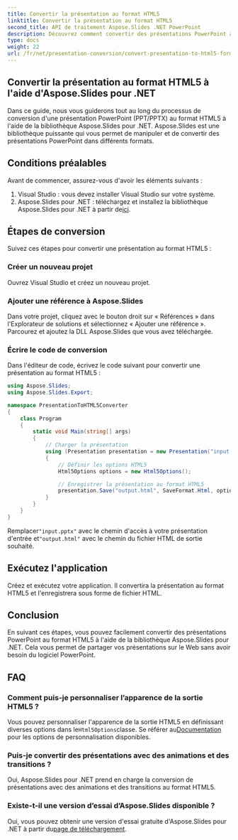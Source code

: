 ```yaml
---
title: Convertir la présentation au format HTML5
linktitle: Convertir la présentation au format HTML5
second_title: API de traitement Aspose.Slides .NET PowerPoint
description: Découvrez comment convertir des présentations PowerPoint au format HTML5 à l'aide d'Aspose.Slides pour .NET. Conversion facile et efficace pour le partage Web.
type: docs
weight: 22
url: /fr/net/presentation-conversion/convert-presentation-to-html5-format/
---
```

## Convertir la présentation au format HTML5 à l'aide d'Aspose.Slides pour .NET

Dans ce guide, nous vous guiderons tout au long du processus de conversion d'une présentation PowerPoint (PPT/PPTX) au format HTML5 à l'aide de la bibliothèque Aspose.Slides pour .NET. Aspose.Slides est une bibliothèque puissante qui vous permet de manipuler et de convertir des présentations PowerPoint dans différents formats.

## Conditions préalables

Avant de commencer, assurez-vous d'avoir les éléments suivants :

1. Visual Studio : vous devez installer Visual Studio sur votre système.
2.  Aspose.Slides pour .NET : téléchargez et installez la bibliothèque Aspose.Slides pour .NET à partir de[ici](https://downloads.aspose.com/slides/net).

## Étapes de conversion

Suivez ces étapes pour convertir une présentation au format HTML5 :

### Créer un nouveau projet

Ouvrez Visual Studio et créez un nouveau projet.

### Ajouter une référence à Aspose.Slides

Dans votre projet, cliquez avec le bouton droit sur « Références » dans l'Explorateur de solutions et sélectionnez « Ajouter une référence ». Parcourez et ajoutez la DLL Aspose.Slides que vous avez téléchargée.

### Écrire le code de conversion

Dans l'éditeur de code, écrivez le code suivant pour convertir une présentation au format HTML5 :

```csharp
using Aspose.Slides;
using Aspose.Slides.Export;

namespace PresentationToHTML5Converter
{
    class Program
    {
        static void Main(string[] args)
        {
            // Charger la présentation
            using (Presentation presentation = new Presentation("input.pptx"))
            {
                // Définir les options HTML5
                Html5Options options = new Html5Options();

                // Enregistrer la présentation au format HTML5
                presentation.Save("output.html", SaveFormat.Html, options);
            }
        }
    }
}
```

 Remplacer`"input.pptx"` avec le chemin d'accès à votre présentation d'entrée et`"output.html"` avec le chemin du fichier HTML de sortie souhaité.

## Exécutez l'application

Créez et exécutez votre application. Il convertira la présentation au format HTML5 et l'enregistrera sous forme de fichier HTML.

## Conclusion

En suivant ces étapes, vous pouvez facilement convertir des présentations PowerPoint au format HTML5 à l'aide de la bibliothèque Aspose.Slides pour .NET. Cela vous permet de partager vos présentations sur le Web sans avoir besoin du logiciel PowerPoint.

## FAQ

### Comment puis-je personnaliser l’apparence de la sortie HTML5 ?

 Vous pouvez personnaliser l'apparence de la sortie HTML5 en définissant diverses options dans le`Html5Options`classe. Se référer au[Documentation](https://reference.aspose.com/slides/net/aspose.slides.export/html5options) pour les options de personnalisation disponibles.

### Puis-je convertir des présentations avec des animations et des transitions ?

Oui, Aspose.Slides pour .NET prend en charge la conversion de présentations avec des animations et des transitions au format HTML5.

### Existe-t-il une version d’essai d’Aspose.Slides disponible ?

 Oui, vous pouvez obtenir une version d'essai gratuite d'Aspose.Slides pour .NET à partir du[page de téléchargement](https://releases.aspose.com/slides/net).